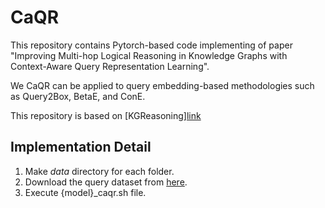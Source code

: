 # CaQR
This repository contains Pytorch-based code implementing of paper "Improving Multi-hop Logical Reasoning in Knowledge Graphs with Context-Aware Query Representation Learning". 

We CaQR can be applied to query embedding-based methodologies such as Query2Box, BetaE, and ConE.

This repository is based on \[KGReasoning][link]

## Implementation Detail

1. Make _data_ directory for each folder.
2. Download the query dataset from [here](http://snap.stanford.edu/betae/KG_data.zip).
3. Execute {model}_caqr.sh file. 

[link]: https://github.com/snap-stanford/KGReasoning
